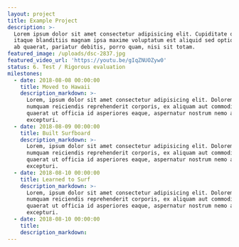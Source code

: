 ```yaml
---
layout: project
title: Example Project
description: >-
  Lorem ipsum dolor sit amet consectetur adipisicing elit. Cupiditate quidem
  itaque blanditiis magnam ipsa maxime voluptatum est aliquid sed optio possimus
  ab quaerat, pariatur debitis, porro quam, nisi sit totam.
featured_image: /uploads/dsc-2837.jpg
featured_video_url: 'https://youtu.be/gIqZNUOZyw0'
status: 6. Test / Rigorous evaluation
milestones:
  - date: 2018-08-08 00:00:00
    title: Moved to Hawaii
    description_markdown: >-
      Lorem, ipsum dolor sit amet consectetur adipisicing elit. Doloremque amet
      numquam reiciendis reprehenderit corporis, ex aliquam aut commodi suscipit
      quaerat ut officia id asperiores eaque, aspernatur nostrum nemo autem
      excepturi.
  - date: 2018-08-09 00:00:00
    title: Built Surfboard
    description_markdown: >-
      Lorem, ipsum dolor sit amet consectetur adipisicing elit. Doloremque amet
      numquam reiciendis reprehenderit corporis, ex aliquam aut commodi suscipit
      quaerat ut officia id asperiores eaque, aspernatur nostrum nemo autem
      excepturi.
  - date: 2018-08-10 00:00:00
    title: Learned to Surf
    description_markdown: >-
      Lorem, ipsum dolor sit amet consectetur adipisicing elit. Doloremque amet
      numquam reiciendis reprehenderit corporis, ex aliquam aut commodi suscipit
      quaerat ut officia id asperiores eaque, aspernatur nostrum nemo autem
      excepturi.
  - date: 2018-08-10 00:00:00
    title:
    description_markdown:
---
```


